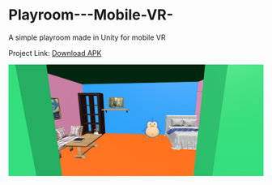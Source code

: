 # Playroom---Mobile-VR-
A simple playroom made in Unity for mobile VR 

Project Link: [Download APK](https://drive.google.com/file/d/1qsG0vh-GuBn6t3F0Ssp2hOoTz8IVrxQA/view?usp=drive_link) 

![Image Alt Text](im1.JPG)
